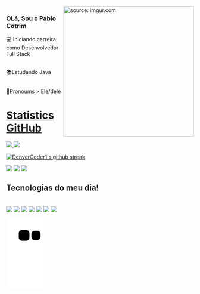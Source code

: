 <img width = "350px" height = "350px" align = "right" src="https://imgur.com/a/10FDIOH" title="source: imgur.com"/>




### OLá, Sou o Pablo Cotrim
💻 Iniciando carreira como Desenvolvedor Full Stack
##
📚Estudando Java
##
🧐Pronoums > Ele/dele


<div>
  <a href="https://github.com/pablocotrim">
    <h1> Statistics GitHub </h1>

  <img height="197em" src="https://github-readme-stats.vercel.app/api?username=pablocotrim&show_icons=true&theme=dracula&include_all_commits=true&count_private=true"/>
  <img height="165em" src="https://github-readme-stats.vercel.app/api/top-langs/?username=pablocotrim&layout=compact&langs_count=7&theme=dracula"/>
   
 ![DenverCoder1's github streak](https://github-readme-streak-stats.herokuapp.com/?user=PabloCotrim&theme=blue-green)
 </div>
   
<div>
  <a href="https://www.instagram.com/cotrim_99" target="_blank"><img src="https://img.shields.io/badge/-Instagram-%23E4405F?style=for-the-badge&logo=instagram&logoColor=white" target="_blank"></a>
  <a href = "mailto:pablocotrimbarbosa1499@gmail.com"><img src="https://img.shields.io/badge/-Gmail-%23333?style=for-the-badge&logo=gmail&logoColor=white" target="_blank"></a>
  <a href="https://www.linkedin.com/in/pablo-cotrim-ba5689181" target="_blank"><img src="https://img.shields.io/badge/-LinkedIn-%230077B5?style=for-the-badge&logo=linkedin&logoColor=white" target="_blank"></a> 

 
  
  
  ## Tecnologias do meu dia!
   <div style="display: inline_block"><br>
    <img align="center" height="50" width"50" src="https://cdn.jsdelivr.net/gh/devicons/devicon/icons/git/git-original-wordmark.svg" />
    <img align="center" height="50" width"50" src="https://cdn.jsdelivr.net/gh/devicons/devicon/icons/java/java-original-wordmark.svg" />
    <img align="center" height="50" width"50" src="https://cdn.jsdelivr.net/gh/devicons/devicon/icons/jira/jira-original-wordmark.svg" />
    <img align="center" height="50" width"50" src="https://cdn.jsdelivr.net/gh/devicons/devicon/icons/spring/spring-original-wordmark.svg" />
    <img align="center" height="50" width"50" src="https://cdn.jsdelivr.net/gh/devicons/devicon/icons/mysql/mysql-original-wordmark.svg" />
    <img align="center" height="50" width"50" src="https://cdn.jsdelivr.net/gh/devicons/devicon/icons/angularjs/angularjs-original.svg" />
    <img align="center" height="50" width"50" src="https://cdn.jsdelivr.net/gh/devicons/devicon/icons/javascript/javascript-original.svg" />


    
 </div>
      
  
  ![Snake animation](https://github.com/PabloCotrim/pablocotrim/blob/output/github-contribution-grid-snake.svg)
